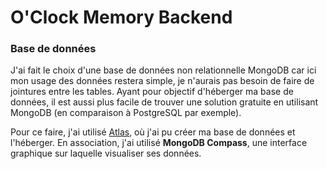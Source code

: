 # O'Clock Memory Backend

### Base de données

J'ai fait le choix d'une base de données non relationnelle MongoDB car ici mon usage des données restera simple, je n'aurais pas besoin de faire de jointures entre les tables. Ayant pour objectif d'héberger ma base de données, il est aussi plus facile de trouver une solution gratuite en utilisant MongoDB (en comparaison à PostgreSQL par exemple).

Pour ce faire, j'ai utilisé [Atlas](https://www.mongodb.com/atlas/database), où j'ai pu créer ma base de données et l'héberger. En association, j'ai utilisé **MongoDB Compass**, une interface graphique sur laquelle visualiser ses données.  

